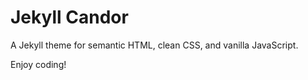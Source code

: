 # Jekyll Candor

A Jekyll theme for semantic HTML, clean CSS, and vanilla JavaScript.

Enjoy coding!
